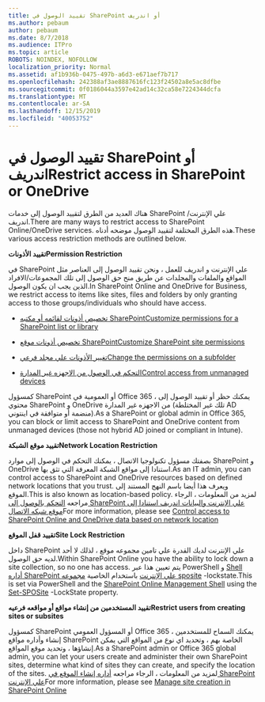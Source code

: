 ```yaml
---
title: تقييد الوصول في SharePoint أو اندريف
ms.author: pebaum
author: pebaum
ms.date: 8/7/2018
ms.audience: ITPro
ms.topic: article
ROBOTS: NOINDEX, NOFOLLOW
localization_priority: Normal
ms.assetid: af1b936b-0475-497b-a6d3-e671aef7b717
ms.openlocfilehash: 242388af3ae8887616fc123f24502a8e5ac8dfbe
ms.sourcegitcommit: 0f0186044a3597e42ad14c32ca58e7224344dcfa
ms.translationtype: MT
ms.contentlocale: ar-SA
ms.lasthandoff: 12/15/2019
ms.locfileid: "40053752"
---
```

# <a name="restrict-access-in-sharepoint-or-onedrive"></a><span data-ttu-id="93490-102">تقييد الوصول في SharePoint أو اندريف</span><span class="sxs-lookup"><span data-stu-id="93490-102">Restrict access in SharePoint or OneDrive</span></span>

<span data-ttu-id="93490-103">هناك العديد من الطرق لتقييد الوصول إلى خدمات SharePoint علي الإنترنت/اندريف.</span><span class="sxs-lookup"><span data-stu-id="93490-103">There are many ways to restrict access to SharePoint Online/OneDrive services.</span></span> <span data-ttu-id="93490-104">هذه الطرق المختلفة لتقييد الوصول موضحه أدناه.</span><span class="sxs-lookup"><span data-stu-id="93490-104">These various access restriction methods are outlined below.</span></span> 

<span data-ttu-id="93490-105">**تقييد الأذونات**</span><span class="sxs-lookup"><span data-stu-id="93490-105">**Permission Restriction**</span></span>

<span data-ttu-id="93490-106">في SharePoint علي الإنترنت و اندريف للعمل ، ونحن تقييد الوصول إلى العناصر مثل المواقع والملفات والمجلدات عن طريق منح حق الوصول إلى تلك المجموعات/الافراد الذين يجب ان يكون الوصول.</span><span class="sxs-lookup"><span data-stu-id="93490-106">In SharePoint Online and OneDrive for Business, we restrict access to items like sites, files and folders by only granting access to those groups/individuals who should have access.</span></span>

- [<span data-ttu-id="93490-107">تخصيص أذونات لقائمه أو مكتبه SharePoint</span><span class="sxs-lookup"><span data-stu-id="93490-107">Customize permissions for a SharePoint list or library</span></span>](https://support.office.com/article/Customize-permissions-for-a-SharePoint-list-or-library-02d770f3-59eb-4910-a608-5f84cc297782)

- [<span data-ttu-id="93490-108">تخصيص أذونات موقع SharePoint</span><span class="sxs-lookup"><span data-stu-id="93490-108">Customize SharePoint site permissions</span></span>](https://docs.microsoft.com/sharepoint/customize-sharepoint-site-permissions)

- [<span data-ttu-id="93490-109">تغيير الأذونات علي مجلد فرعي</span><span class="sxs-lookup"><span data-stu-id="93490-109">Change the permissions on a subfolder</span></span>](https://support.office.com/article/Change-the-permissions-on-a-subfolder-5427BD7C-F20A-4F75-8CF2-5359DD45A1A6)

- [<span data-ttu-id="93490-110">التحكم في الوصول من الاجهزه غير المدارة</span><span class="sxs-lookup"><span data-stu-id="93490-110">Control access from unmanaged devices</span></span>](https://docs.microsoft.com/sharepoint/control-access-from-unmanaged-devices)

<span data-ttu-id="93490-111">كمسؤول SharePoint أو العمومية في Office 365 ، يمكنك حظر أو تقييد الوصول إلى محتوي SharePoint و OneDrive من الاجهزه غير المدارة (تلك غير المختلطة AD منضمة أو متوافقة في اينتوني).</span><span class="sxs-lookup"><span data-stu-id="93490-111">As a SharePoint or global admin in Office 365, you can block or limit access to SharePoint and OneDrive content from unmanaged devices (those not hybrid AD joined or compliant in Intune).</span></span>

<span data-ttu-id="93490-112">**تقييد موقع الشبكة**</span><span class="sxs-lookup"><span data-stu-id="93490-112">**Network Location Restriction**</span></span>

<span data-ttu-id="93490-113">بصفتك مسؤول تكنولوجيا الاتصال ، يمكنك التحكم في الوصول إلى موارد SharePoint و OneDrive استنادا إلى مواقع الشبكة المعرفة التي تثق بها.</span><span class="sxs-lookup"><span data-stu-id="93490-113">As an IT admin, you can control access to SharePoint and OneDrive resources based on defined network locations that you trust.</span></span> <span data-ttu-id="93490-114">ويعرف هذا أيضا باسم النهج المستند إلى الموقع.</span><span class="sxs-lookup"><span data-stu-id="93490-114">This is also known as location-based policy.</span></span> <span data-ttu-id="93490-115">لمزيد من المعلومات ، الرجاء مراجعه [التحكم بالوصول إلى SharePoint علي الإنترنت والبيانات اندريف استنادا إلى موقع شبكه الاتصال](https://docs.microsoft.com/sharepoint/control-access-based-on-network-location)</span><span class="sxs-lookup"><span data-stu-id="93490-115">For more information, please see [Control access to SharePoint Online and OneDrive data based on network location](https://docs.microsoft.com/sharepoint/control-access-based-on-network-location)</span></span>

<span data-ttu-id="93490-116">**تقييد قفل الموقع**</span><span class="sxs-lookup"><span data-stu-id="93490-116">**Site Lock Restriction**</span></span> 

<span data-ttu-id="93490-117">داخل SharePoint علي الإنترنت لديك القدرة علي تامين مجموعه موقع ، لذلك لا أحد لديه حق الوصول.</span><span class="sxs-lookup"><span data-stu-id="93490-117">Within SharePoint Online you have the ability to lock down a site collection, so no one has access.</span></span> <span data-ttu-id="93490-118">يتم تعيين هذا عبر PowerShell و [Shell أداره SharePoint علي الإنترنت](https://docs.microsoft.com/powershell/sharepoint/sharepoint-online/connect-sharepoint-online?view=sharepoint-ps) باستخدام الخاصية [مجموعه sposite](https://docs.microsoft.com/powershell/module/sharepoint-online/set-sposite?view=sharepoint-ps) -lockstate.</span><span class="sxs-lookup"><span data-stu-id="93490-118">This is set via PowerShell and the [SharePoint Online Management Shell](https://docs.microsoft.com/powershell/sharepoint/sharepoint-online/connect-sharepoint-online?view=sharepoint-ps) using the [Set-SPOSite](https://docs.microsoft.com/powershell/module/sharepoint-online/set-sposite?view=sharepoint-ps) -LockState property.</span></span>

<span data-ttu-id="93490-119">**تقييد المستخدمين من إنشاء مواقع أو مواقعه فرعيه**</span><span class="sxs-lookup"><span data-stu-id="93490-119">**Restrict users from creating sites or subsites**</span></span>

<span data-ttu-id="93490-120">كمسؤول SharePoint أو المسؤول العمومي Office 365 ، يمكنك السماح للمستخدمين إنشاء وأداره مواقع SharePoint الخاصة بهم ، وتحديد اي نوع من المواقع التي يمكن إنشاؤها ، وتحديد موقع المواقع.</span><span class="sxs-lookup"><span data-stu-id="93490-120">As a SharePoint admin or Office 365 global admin, you can let your users create and administer their own SharePoint sites, determine what kind of sites they can create, and specify the location of the sites.</span></span> <span data-ttu-id="93490-121">لمزيد من المعلومات ، الرجاء مراجعه [أداره إنشاء الموقع في SharePoint علي الإنترنت](https://docs.microsoft.com/sharepoint/manage-site-creation)</span><span class="sxs-lookup"><span data-stu-id="93490-121">For more information, please see [Manage site creation in SharePoint Online](https://docs.microsoft.com/sharepoint/manage-site-creation)</span></span>

